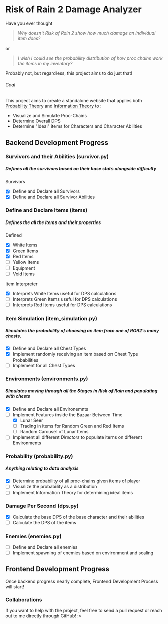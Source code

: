 # Risk of Rain 2 Damage Analyzer

Have you ever thought   

> *Why doesn't Risk of Rain 2 show how much damage an individual item does?*  

or  

> *I wish I could see the probability distribution of how proc chains work the items in my inventory?*  

Probably not, but regardless, this project aims to do just that! 


###### Goal

This project aims to create a standalone website that applies both <u>Probability Theory</u> and <u>Information Theory</u> to : 
- Visualize and Simulate Proc-Chains
- Determine Overall DPS
- Determine "Ideal" items for Characters and Character Abilities

## Backend Development Progress
### Survivors and their Abilities (survivor.py)   
##### Defines all the survivors based on their base stats alongside difficulty
Survivors
- [X] Define and Declare all Survivors
- [X] Define and Declare all Survivor Abilities
### Define and Declare Items (items)
##### Defines the all the items and their properties
Defined
- [X] White Items
- [X] Green Items
- [X] Red Items
- [ ] Yellow Items
- [ ] Equipment
- [ ] Void Items    

Item Interpreter
- [X] Interprets White Items useful for DPS calculations
- [ ] Interprets Green Items useful for DPS calculations
- [ ] Interprets Red Items useful for DPS calculations

### Item Simulation (item_simulation.py)
##### Simulates the probability of choosing an item from one of ROR2's many chests.  
- [X] Define and Declare all Chest Types
- [X] Implement randomly receiving an item based on Chest Type Probabilities
- [ ] Implement for all Chest Types
### Environments (environments.py)
##### Simulates moving through all the Stages in Risk of Rain and populating with chests
- [X] Define and Declare all Environemnts
- [ ] Implement Features inside the Bazaar Between Time
    - [X] Lunar Seer
    - [ ] Trading in items for Random Green and Red Items
    - [ ] Random Carousel of Lunar Items
- [ ] Implement all different *Directors* to populate items on different Environments
### Probability (probability.py)
#####  Anything relating to data analysis
- [X] Determine probability of all proc-chains given items of player 
- [ ] Visualize the probability as a distribution
- [ ] Implement Information Theory for determining ideal items
### Damage Per Second (dps.py)
- [X] Calculate the base DPS of the base character and their abilities
- [ ] Calculate the DPS of the items

### Enemies (enemies.py)
- [ ] Define and Declare all enemies
- [ ] Implement spawning of enemies based on environment and scaling
## Frontend Development Progress

Once backend progress nearly complete, Frontend Development Process will start!

### Collaborations
If you want to help with the project, feel free to send a pull request or reach out to me directly through GitHub! :>
